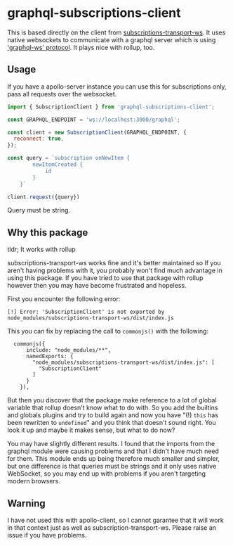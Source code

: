 # graphql-subscriptions-client

This is based directly on the client from [subscriptions-transport-ws](https://github.com/apollographql/subscriptions-transport-ws). It uses native websockets to communicate with a graphql server which is using ['graphql-ws' protocol](https://github.com/apollographql/subscriptions-transport-ws/blob/master/PROTOCOL.md). It plays nice with rollup, too.

## Usage

If you have a apollo-server instance you can use this for subscriptions only, pass all requests over the websocket.

```js
import { SubscriptionClient } from 'graphql-subscriptions-client';

const GRAPHQL_ENDPOINT = 'ws://localhost:3000/graphql';

const client = new SubscriptionClient(GRAPHQL_ENDPOINT, {
  reconnect: true,
});

const query = `subscription onNewItem {
        newItemCreated {
            id
        }
    }`

client.request({query})
```

Query must be string.

## Why this package

tldr; It works with rollup

subscriptions-transport-ws works fine and it's better maintained so If you aren't having problems with it, you probably won't find much advantage in using this package. If you have tried to use that package with rollup however then you may have become frustrated and hopeless.

First you encounter the following error:

`[!] Error: 'SubscriptionClient' is not exported by node_modules/subscriptions-transport-ws/dist/index.js`

This you can fix by replacing the call to `commonjs()` with the following:

```
  commonjs({
      include: "node_modules/**",
      namedExports: {
        "node_modules/subscriptions-transport-ws/dist/index.js": [
          "SubscriptionClient"
        ]
      }
    }),
```

But then you discover that the package make reference to a lot of global variable that rollup doesn't know what to do with. So you add the builtins and globals plugins and try to build again and now you have "(!) `this` has been rewritten to `undefined`" and you think that doesn't sound right. You look it up and maybe it makes sense, but what to do now?

You may have slightly different results. I found that the imports from the graphql module were causing problems and that I didn't have much need for them. This module ends up being therefore much smaller and simpler, but one difference is that queries must be strings and it only uses native WebSocket, so you may end up with problems if you aren't targeting modern browsers.

## Warning

I have not used this with apollo-client, so I cannot garantee that it will work in that context just as well as subscription-transport-ws. Please raise an issue if you have problems.